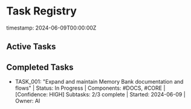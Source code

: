# Task Registry

timestamp: 2024-06-09T00:00:00Z

## Active Tasks

## Completed Tasks
- TASK_001: "Expand and maintain Memory Bank documentation and flows" | Status: In Progress | Components: #DOCS, #CORE | [Confidence: HIGH]
  Subtasks: 2/3 complete | Started: 2024-06-09 | Owner: AI 